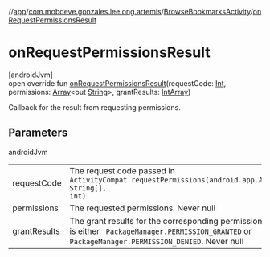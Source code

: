 //[app](../../../index.md)/[com.mobdeve.gonzales.lee.ong.artemis](../index.md)/[BrowseBookmarksActivity](index.md)/[onRequestPermissionsResult](on-request-permissions-result.md)

# onRequestPermissionsResult

[androidJvm]\
open override fun [onRequestPermissionsResult](on-request-permissions-result.md)(requestCode: [Int](https://kotlinlang.org/api/latest/jvm/stdlib/kotlin/-int/index.html), permissions: [Array](https://kotlinlang.org/api/latest/jvm/stdlib/kotlin/-array/index.html)<out [String](https://kotlinlang.org/api/latest/jvm/stdlib/kotlin/-string/index.html)>, grantResults: [IntArray](https://kotlinlang.org/api/latest/jvm/stdlib/kotlin/-int-array/index.html))

Callback for the result from requesting permissions.

## Parameters

androidJvm

| | |
|---|---|
| requestCode | The request code passed in <code>     ActivityCompat.requestPermissions(android.app.Activity, String[], int)</code> |
| permissions | The requested permissions. Never null |
| grantResults | The grant results for the corresponding permissions which is either <code>     PackageManager.PERMISSION_GRANTED</code> or <code>PackageManager.PERMISSION_DENIED</code>.     Never null |
